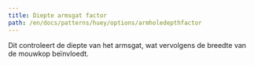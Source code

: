 ```yaml
---
title: Diepte armsgat factor
path: /en/docs/patterns/huey/options/armholedepthfactor
---
```


Dit controleert de diepte van het armsgat, wat vervolgens de breedte van de mouwkop beïnvloedt.